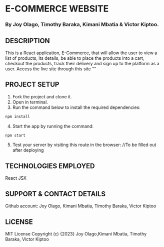 
# E-COMMERCE WEBSITE
### By Joy Olago, Timothy Baraka, Kimani Mbatia & Victor Kiptoo.

## DESCRIPTION
This is a React application, E-Commerce, that will allow the user to view a list of products, its details, be able to place the products into a cart, checkout the products, track their delivery and sign up to the platform as a user. Access the live site through this site ""
## PROJECT SETUP
 1. Fork the project and clone it.
 2. Open in terminal.
 3. Run the command below to install the required dependencies:

 ```sh
npm install
```
 4. Start the app by running the command:
 
 ```sh
npm start
```
 5. Test your server by visiting this route in the browser:
 //To be filled out after deploying
 

## TECHNOLOGIES EMPLOYED
React
JSX

## SUPPORT & CONTACT DETAILS
Github account: Joy Olago, Kimani Mbatia, Timothy Baraka, Victor Kiptoo

## LiCENSE
MIT License Copyright (c) {2023} Joy Olago,Kimani Mbatia, Timothy Baraka, Victor Kiptoo